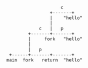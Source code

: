 
                        c
                    +-------+
                    |    "hello"
                    |    
                c   |   p
            +-------+-------+
            |     fork   "hello"
            |
            |   p   
     +------+-------+-------+
    main  fork   return  "hello"
